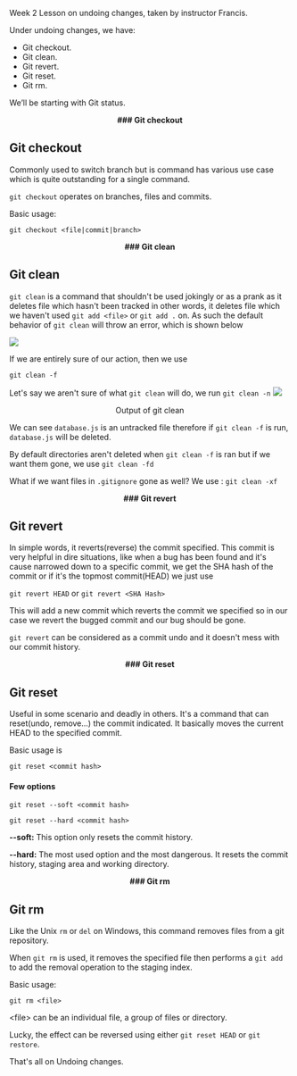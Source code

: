 Week 2 
Lesson on undoing changes, taken by instructor Francis. 

Under undoing changes, we have:

* Git checkout.
* Git clean.
* Git revert.
* Git reset.
* Git rm.

We’ll be starting with Git status.
<b><p style="text-align: center;">### Git checkout</p></b>

## Git checkout

Commonly used to switch branch but is command has various use case which is quite outstanding for a single command.

`git checkout` operates on branches, files and commits.


Basic usage:

`git checkout <file|commit|branch>`








<b><p style="text-align: center;">### Git clean</p></b>

## Git clean

`git clean` is a command that shouldn't be used jokingly or as a prank as it deletes file which hasn't been tracked in other words, it deletes file which we haven't used `git add <file>` or `git add .` on.
As such the default behavior of `git clean` will throw an error, which is shown below

![](../../../../tmp/Spectacle.XpFUnO/Screenshot_20220212_155608.png)

If we are entirely sure of our action, then we use

`git clean -f`

Let's say we aren't sure of what `git clean`
will do, we run
`git clean -n`
![](../../../../tmp/Spectacle.Vlazyi/Screenshot_20220212_170801.png)
<p style="text-align: center;">Output of git clean</p>

We can see `database.js` is an untracked file therefore if `git clean -f` is run, `database.js` will be deleted.

By default directories aren't deleted when `git clean -f`  is ran but if we want them gone, we use `git clean -fd`

What if we want files in `.gitignore` gone as well? 
We use :
`git clean -xf`



<b><p style="text-align: center;">### Git revert</p></b>

## Git revert

In simple words, it reverts(reverse) the commit specified.
This commit is very helpful in dire situations, like when a bug has been found and it's cause narrowed down to a specific commit, we get the SHA hash of the commit or if it's the topmost commit(HEAD) we just use

`git revert HEAD` or `git revert <SHA Hash>` 

This will add a new commit which reverts the commit we specified so in our case we revert the bugged commit and our bug should be gone.

`git revert` can be considered as a commit undo and it doesn't mess with our commit history.



<b><p style="text-align: center;">### Git reset</p></b>

## Git reset

Useful in some scenario and deadly in others. It's a command that can reset(undo, remove...) the commit indicated. It basically moves the current HEAD to the specified commit.

Basic usage is 

`git reset <commit hash>`


#### Few options

`git reset --soft <commit hash>`

`git reset --hard <commit hash>`

**--soft:**  This option only resets the commit history.

**--hard:** The most used option and the most dangerous. It resets the commit history, staging area and working directory.



<b><p style="text-align: center;">### Git rm</p></b>

## Git rm

Like the Unix `rm` or `del` on Windows, this command removes files from a git repository.



When `git rm` is used, it removes the specified file then performs a `git add` to add the removal operation to the staging index.

Basic usage: 

`git rm <file>`

\<file> can be an individual file, a group of files or directory.

Lucky, the effect can be reversed using either `git reset HEAD` or `git restore`.


That's all on Undoing changes.
